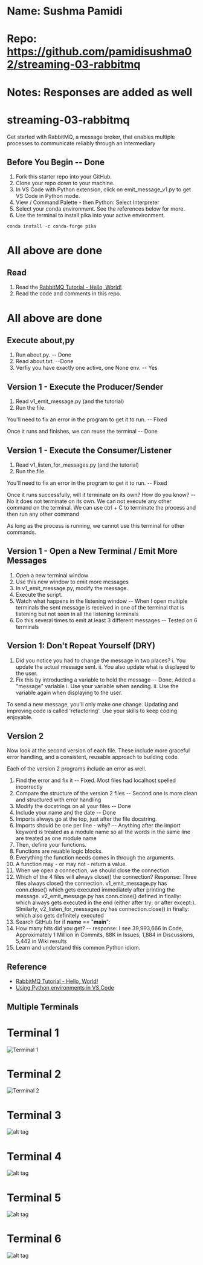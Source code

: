 # Name: Sushma Pamidi
# Repo: https://github.com/pamidisushma02/streaming-03-rabbitmq
# Notes: Responses are added as well 

# streaming-03-rabbitmq

Get started with RabbitMQ, a message broker, that enables multiple processes to communicate reliably through an intermediary

## Before You Begin -- Done

1. Fork this starter repo into your GitHub.
2. Clone your repo down to your machine.
3. In VS Code with Python extension, click on emit_message_v1.py to get VS Code in Python mode.
4. View / Command Palette - then Python: Select Interpreter
5. Select your conda environment. See the references below for more.
6. Use the terminal to install pika into your active environment. 

`conda install -c conda-forge pika`

# All above are done

## Read

1. Read the [RabbitMQ Tutorial - Hello, World!](https://www.rabbitmq.com/tutorials/tutorial-one-python.html)
2. Read the code and comments in this repo.

# All above are done

## Execute about,py

1. Run about.py. -- Done
2. Read about.txt. --Done
3. Verfiy you have exactly one active, one None env. -- Yes

## Version 1 - Execute the Producer/Sender

1. Read v1_emit_message.py (and the tutorial)
2. Run the file. 

You'll need to fix an error in the program to get it to run. -- Fixed 

Once it runs and finishes, we can reuse the terminal -- Done


## Version 1 - Execute the Consumer/Listener

1. Read v1_listen_for_messages.py (and the tutorial) 
2. Run the file.

You'll need to fix an error in the program to get it to run. -- Fixed 

Once it runs successfully, will it terminate on its own? How do you know?  -- No it does not terminate on its own. We can not execute any other command on the terminal. We can use ctrl + C to terminate the process and then run any other command

As long as the process is running, we cannot use this terminal for other commands. 

## Version 1 - Open a New Terminal / Emit More Messages

1. Open a new terminal window 
2. Use this new window to emit more messages
3. In v1_emit_message.py, modify the message. 
4. Execute the script. 
5. Watch what happens in the listening window -- When I open multiple terminals the sent message is received in one of the terminal that is listening but not seen in all the listening terminals
6. Do this several times to emit at least 3 different messages -- Tested on 6 terminals 

## Version 1: Don't Repeat Yourself (DRY)

1. Did you notice you had to change the message in two places?
    i. You update the actual message sent. 
    ii. You also update what is displayed to the user. 
2. Fix this by introducting a variable to hold the message -- Done. Added a "message" variable
    i. Use your variable when sending. 
    ii. Use the variable again when displaying to the user. 

To send a new message, you'll only make one change.
Updating and improving code is called 'refactoring'. 
Use your skills to keep coding enjoyable. 

## Version 2

Now look at the second version of each file.
These include more graceful error handling,
and a consistent, reusable approach to building code.

Each of the version 2 programs include an error as well. 

1. Find the error and fix it -- Fixed. Most files had localhost spelled incorrectly
2. Compare the structure of the version 2 files -- Second one is more clean and structured with error handling  
3. Modify the docstrings on all your files -- Done
4. Include your name and the date -- Done
5. Imports always go at the top, just after the file docstring.
6. Imports should be one per line - why? -- Anything after the import keyword is treated as a module name so all the words in the same line are treated as one module name
7. Then, define your functions.
8. Functions are reuable logic blocks.
9. Everything the function needs comes in through the arguments.
10. A function may - or may not - return a value. 
11. When we open a connection, we should close the connection. 
12. Which of the 4 files will always close() the connection?  Response: Three files always close() the connection. v1_emit_message.py has conn.close() which gets executed immediately after printing the message. v2_emit_message.py has conn.close() defined in finally: which always gets executed in the end (either after try: or after except:). SImilarly, v2_listen_for_messages.py has connection.close() in finally: which also gets definitely executed
13. Search GitHub for if __name__ == "__main__":
14. How many hits did you get? -- response: I see 39,993,666 in Code, Approximately 1 Million in Commits, 88K in Issues, 1,884 in Discussions, 5,442 in Wiki results
15. Learn and understand this common Python idiom.

## Reference

- [RabbitMQ Tutorial - Hello, World!](https://www.rabbitmq.com/tutorials/tutorial-one-python.html)
- [Using Python environments in VS Code](https://code.visualstudio.com/docs/python/environments)

## Multiple Terminals
# Terminal 1
![Terminal 1](https://github.com/pamidisushma02/streaming-03-rabbitmq/blob/main/Terminal%201.png?raw=true "Terminal 1")

# Terminal 2

![Terminal 2](https://github.com/pamidisushma02/streaming-03-rabbitmq/blob/main/Terminal%202.png "Terminal 2")

# Terminal 3
![alt tag](https://github.com/pamidisushma02/streaming-03-rabbitmq/blob/main/Terminal%203.png "Terminal 3")

# Terminal 4
![alt tag](https://github.com/pamidisushma02/streaming-03-rabbitmq/blob/main/Terminal%204.png
"Terminal 4")

# Terminal 5
![alt tag](https://github.com/pamidisushma02/streaming-03-rabbitmq/blob/main/Terminal%205.png "Terminal 5")

# Terminal 6
![alt tag](https://github.com/pamidisushma02/streaming-03-rabbitmq/blob/main/Terminal%206.png "Terminal 6")

